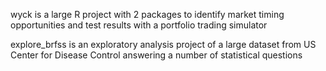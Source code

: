 wyck    is a large R project with 2 packages to identify market timing opportunities and test results with a portfolio trading simulator

explore_brfss  is an exploratory analysis project of a large dataset from US Center for Disease Control answering a number of statistical questions

